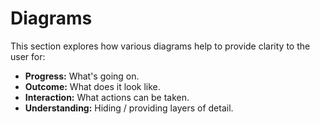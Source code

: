 # Diagrams

This section explores how various diagrams help to provide clarity to the user for:

* **Progress:** What's going on.
* **Outcome:** What does it look like.
* **Interaction:** What actions can be taken.
* **Understanding:** Hiding / providing layers of detail.
